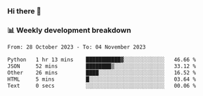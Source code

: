 ### Hi there 👋

### 📊 Weekly development breakdown
<!--START_SECTION:waka-->

```txt
From: 28 October 2023 - To: 04 November 2023

Python   1 hr 13 mins    ███████████▓░░░░░░░░░░░░░   46.66 %
JSON     52 mins         ████████▒░░░░░░░░░░░░░░░░   33.12 %
Other    26 mins         ████░░░░░░░░░░░░░░░░░░░░░   16.52 %
HTML     5 mins          █░░░░░░░░░░░░░░░░░░░░░░░░   03.64 %
Text     0 secs          ░░░░░░░░░░░░░░░░░░░░░░░░░   00.06 %
```

<!--END_SECTION:waka-->
